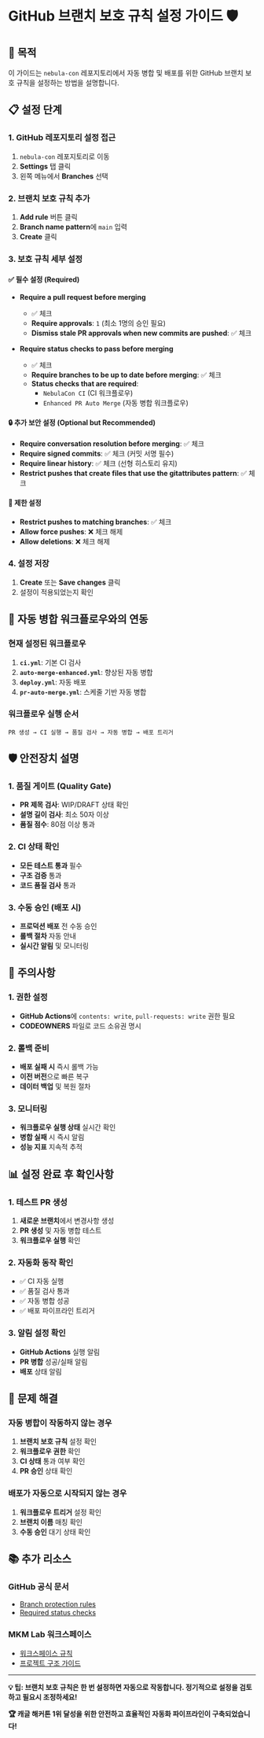 # GitHub 브랜치 보호 규칙 설정 가이드 🛡️

## 🎯 목적
이 가이드는 `nebula-con` 레포지토리에서 자동 병합 및 배포를 위한 GitHub 브랜치 보호 규칙을 설정하는 방법을 설명합니다.

## 📋 설정 단계

### 1. GitHub 레포지토리 설정 접근
1. `nebula-con` 레포지토리로 이동
2. **Settings** 탭 클릭
3. 왼쪽 메뉴에서 **Branches** 선택

### 2. 브랜치 보호 규칙 추가
1. **Add rule** 버튼 클릭
2. **Branch name pattern**에 `main` 입력
3. **Create** 클릭

### 3. 보호 규칙 세부 설정

#### ✅ 필수 설정 (Required)
- **Require a pull request before merging**
  - ✅ 체크
  - **Require approvals**: `1` (최소 1명의 승인 필요)
  - **Dismiss stale PR approvals when new commits are pushed**: ✅ 체크

- **Require status checks to pass before merging**
  - ✅ 체크
  - **Require branches to be up to date before merging**: ✅ 체크
  - **Status checks that are required**:
    - `NebulaCon CI` (CI 워크플로우)
    - `Enhanced PR Auto Merge` (자동 병합 워크플로우)

#### 🔒 추가 보안 설정 (Optional but Recommended)
- **Require conversation resolution before merging**: ✅ 체크
- **Require signed commits**: ✅ 체크 (커밋 서명 필수)
- **Require linear history**: ✅ 체크 (선형 히스토리 유지)
- **Restrict pushes that create files that use the gitattributes pattern**: ✅ 체크

#### 🚫 제한 설정
- **Restrict pushes to matching branches**: ✅ 체크
- **Allow force pushes**: ❌ 체크 해제
- **Allow deletions**: ❌ 체크 해제

### 4. 설정 저장
1. **Create** 또는 **Save changes** 클릭
2. 설정이 적용되었는지 확인

## 🔄 자동 병합 워크플로우와의 연동

### 현재 설정된 워크플로우
1. **`ci.yml`**: 기본 CI 검사
2. **`auto-merge-enhanced.yml`**: 향상된 자동 병합
3. **`deploy.yml`**: 자동 배포
4. **`pr-auto-merge.yml`**: 스케줄 기반 자동 병합

### 워크플로우 실행 순서
```
PR 생성 → CI 실행 → 품질 검사 → 자동 병합 → 배포 트리거
```

## 🛡️ 안전장치 설명

### 1. 품질 게이트 (Quality Gate)
- **PR 제목 검사**: WIP/DRAFT 상태 확인
- **설명 길이 검사**: 최소 50자 이상
- **품질 점수**: 80점 이상 통과

### 2. CI 상태 확인
- **모든 테스트 통과** 필수
- **구조 검증** 통과
- **코드 품질 검사** 통과

### 3. 수동 승인 (배포 시)
- **프로덕션 배포** 전 수동 승인
- **롤백 절차** 자동 안내
- **실시간 알림** 및 모니터링

## 🚨 주의사항

### 1. 권한 설정
- **GitHub Actions**에 `contents: write`, `pull-requests: write` 권한 필요
- **CODEOWNERS** 파일로 코드 소유권 명시

### 2. 롤백 준비
- **배포 실패 시** 즉시 롤백 가능
- **이전 버전**으로 빠른 복구
- **데이터 백업** 및 복원 절차

### 3. 모니터링
- **워크플로우 실행 상태** 실시간 확인
- **병합 실패** 시 즉시 알림
- **성능 지표** 지속적 추적

## 📊 설정 완료 후 확인사항

### 1. 테스트 PR 생성
1. **새로운 브랜치**에서 변경사항 생성
2. **PR 생성** 및 자동 병합 테스트
3. **워크플로우 실행** 확인

### 2. 자동화 동작 확인
- ✅ CI 자동 실행
- ✅ 품질 검사 통과
- ✅ 자동 병합 성공
- ✅ 배포 파이프라인 트리거

### 3. 알림 설정 확인
- **GitHub Actions** 실행 알림
- **PR 병합** 성공/실패 알림
- **배포** 상태 알림

## 🔧 문제 해결

### 자동 병합이 작동하지 않는 경우
1. **브랜치 보호 규칙** 설정 확인
2. **워크플로우 권한** 확인
3. **CI 상태** 통과 여부 확인
4. **PR 승인** 상태 확인

### 배포가 자동으로 시작되지 않는 경우
1. **워크플로우 트리거** 설정 확인
2. **브랜치 이름** 매칭 확인
3. **수동 승인** 대기 상태 확인

## 📚 추가 리소스

### GitHub 공식 문서
- [Branch protection rules](https://docs.github.com/en/repositories/configuring-branches-and-merges-in-your-repository/defining-the-mergeability-of-pull-requests/about-protected-branches)
- [Required status checks](https://docs.github.com/en/repositories/configuring-branches-and-merges-in-your-repository/defining-the-mergeability-of-pull-requests/about-required-status-checks)

### MKM Lab 워크스페이스
- [워크스페이스 규칙](../mkm-lab-workspace-config/WORKSPACE_RULES.md)
- [프로젝트 구조 가이드](../mkm-lab-workspace-config/PROJECT_STRUCTURE.md)

---

**💡 팁: 브랜치 보호 규칙은 한 번 설정하면 자동으로 작동합니다. 정기적으로 설정을 검토하고 필요시 조정하세요!**

**🏆 캐글 해커톤 1위 달성을 위한 안전하고 효율적인 자동화 파이프라인이 구축되었습니다!** 